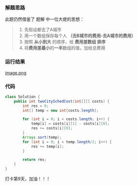 ### 解题思路
此题仍然借鉴了 题解 中一位大佬的思想：
> 1. 先假设都去了A城市
> 2. 用一个数组保存每个人 **（去B城市的费用-去A城市的费用）**
> 3. 按照 **从小到大** 的顺序，给 **费用差数组 排序**
> 4. 将**费用差最小**的**一半**数组的值，加给总费用

### 运行结果
 [image.png](https://pic.leetcode-cn.com/9c662c479f29e859509976c47fbaac4976d32fdb45718f9c70d67cba92503a31-image.png)


### 代码

```java
class Solution {
    public int twoCitySchedCost(int[][] costs) {
        int res = 0;
        int[] temp = new int[costs.length];

        for (int i = 0; i < costs.length; i++) {
            temp[i] = costs[i][1] - costs[i][0];
            res += costs[i][0];
        }
        Arrays.sort(temp);
        for (int i = 0; i < temp.length/2; i++) {
            res += temp[i];
        }

        return res;
    }
}
```
打卡第9天，加油！！！